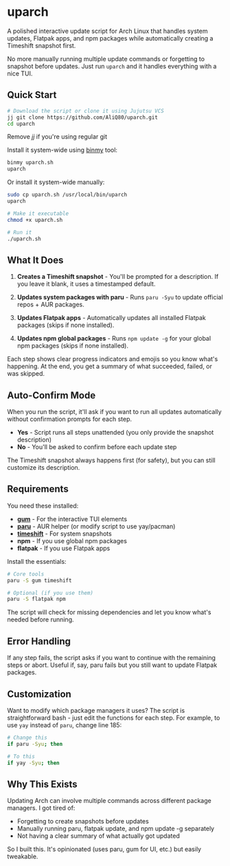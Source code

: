 # uparch

A polished interactive update script for Arch Linux that handles system updates, Flatpak apps, and npm packages while automatically creating a Timeshift snapshot first.

No more manually running multiple update commands or forgetting to snapshot before updates. Just run `uparch` and it handles everything with a nice TUI.

## Quick Start

```bash
# Download the script or clone it using Jujutsu VCS
jj git clone https://github.com/AliQ80/uparch.git
cd uparch
```

Remove *jj* if you're using regular git

Install it system-wide using [binmy](https://github.com/AliQ80/binmy) tool:

```bash
binmy uparch.sh
uparch
```

Or install it system-wide manually:

```bash
sudo cp uparch.sh /usr/local/bin/uparch
uparch

# Make it executable
chmod +x uparch.sh

# Run it
./uparch.sh
```

## What It Does

1. **Creates a Timeshift snapshot** - You'll be prompted for a description. If you leave it blank, it uses a timestamped default.

2. **Updates system packages with paru** - Runs `paru -Syu` to update official repos + AUR packages.

3. **Updates Flatpak apps** - Automatically updates all installed Flatpak packages (skips if none installed).

4. **Updates npm global packages** - Runs `npm update -g` for your global npm packages (skips if none installed).

Each step shows clear progress indicators and emojis so you know what's happening. At the end, you get a summary of what succeeded, failed, or was skipped.

## Auto-Confirm Mode

When you run the script, it'll ask if you want to run all updates automatically without confirmation prompts for each step.

- **Yes** - Script runs all steps unattended (you only provide the snapshot description)
- **No** - You'll be asked to confirm before each update step

The Timeshift snapshot always happens first (for safety), but you can still customize its description.

## Requirements

You need these installed:

- **[gum](https://github.com/charmbracelet/gum)** - For the interactive TUI elements
- **[paru](https://github.com/Morganamilo/paru)** - AUR helper (or modify script to use yay/pacman)
- **[timeshift](https://github.com/linuxmint/timeshift)** - For system snapshots
- **npm** - If you use global npm packages
- **flatpak** - If you use Flatpak apps

Install the essentials:

```bash
# Core tools
paru -S gum timeshift

# Optional (if you use them)
paru -S flatpak npm
```

The script will check for missing dependencies and let you know what's needed before running.

## Error Handling

If any step fails, the script asks if you want to continue with the remaining steps or abort. Useful if, say, paru fails but you still want to update Flatpak packages.

## Customization

Want to modify which package managers it uses? The script is straightforward bash - just edit the functions for each step. For example, to use `yay` instead of `paru`, change line 185:

```bash
# Change this
if paru -Syu; then

# To this
if yay -Syu; then
```

## Why This Exists

Updating Arch can involve multiple commands across different package managers. I got tired of:

- Forgetting to create snapshots before updates
- Manually running paru, flatpak update, and npm update -g separately
- Not having a clear summary of what actually got updated

So I built this. It's opinionated (uses paru, gum for UI, etc.) but easily tweakable.
